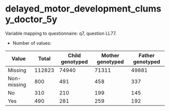 # delayed_motor_development_clumsy_doctor_5y
Variable mapping to questionnaire: q7, question LL77.
- Number of values:

| Value | Total | Child genotyped | Mother genotyped | Father genotyped |
| ----- | ----- | --------------- | ---------------- | ---------------- |
| Missing | 112823 | 74940 | 71311 | 49881 |
| Non-missing | 800 | 491 | 458 | 337 |
| No | 310 | 210 | 199 |145 |
| Yes | 490 | 281 | 259 |192 |



